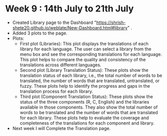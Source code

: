 # Week 9 : 14th July to 21th July
- Created Library page to the Dashboard "https://shrish-shete20.github.io/weblate/New-Dashboard.html#library" .
- Added 3 plots to the page.
- Plots:
    - First plot (Libraries): This plot displays the translations of each library for each language. The user can select a library from the menu box and see the corresponding translations for each language. This plot helps to compare the quality and consistency of the translations across different languages.
    - Second plot (Library Translation Status): These plots show the translation status of each library, i.e., the total number of words to be translated, the number of words that are translated, untranslated, or fuzzy. These plots help to identify the progress and gaps in the translation process for each library.
    - Third plot (Component Translation Status): These plots show the status of the three components (R, C, English) and the libraries available in those components. They also show the total number of words to be translated and the number of words that are translated for each library. These plots help to evaluate the coverage and completeness of the translations for each component and library.
- Next week I will Complete the Translation page.

